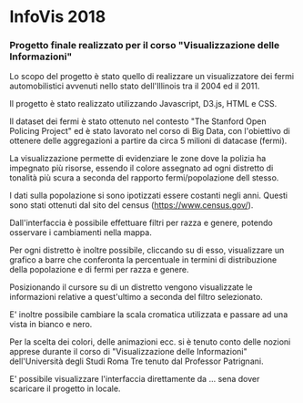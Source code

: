 # InfoVis 2018
### Progetto finale realizzato per il corso "Visualizzazione delle Informazioni"

Lo scopo del progetto è stato quello di realizzare un visualizzatore dei fermi automobilistici avvenuti nello stato dell'Illinois tra il 2004 ed il 2011.

Il progetto è stato realizzato utilizzando Javascript, D3.js, HTML e CSS.

Il dataset dei fermi è stato ottenuto nel contesto "The Stanford Open Policing Project" ed è stato lavorato nel corso di Big Data, con l'obiettivo di ottenere delle aggregazioni a partire da circa 5 milioni di datacase (fermi).

La visualizzazione permette di evidenziare le zone dove la polizia ha impegnato più risorse, essendo il colore assegnato ad ogni distretto di tonalità più scura a seconda del rapporto fermi/popolazione dell stesso.

I dati sulla popolazione si sono ipotizzati essere costanti negli anni. Questi sono stati ottenuti dal sito del census (https://www.census.gov/).

Dall'interfaccia è possibile effettuare filtri per razza e genere, potendo osservare i cambiamenti nella mappa.

Per ogni distretto è inoltre possibile, cliccando su di esso, visualizzare un grafico a barre che conferonta la percentuale in termini di distribuzione della popolazione e di fermi per razza e genere.

Posizionando il cursore su di un distretto vengono visualizzate le informazioni relative a quest'ultimo a seconda del filtro selezionato.

E' inoltre possibile cambiare la scala cromatica utilizzata e passare ad una vista in bianco e nero.

Per la scelta dei colori, delle animazioni ecc. si è tenuto conto delle nozioni apprese durante il corso di "Visualizzazione delle Informazioni" dell'Università degli Studi Roma Tre tenuto dal Professor Patrignani.

E' possibile visualizzare l'interfaccia direttamente da ... sena dover scaricare il progetto in locale.

